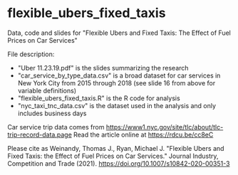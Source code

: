# flexible_ubers_fixed_taxis
Data, code and slides for "Flexible Ubers and Fixed Taxis: The Effect of Fuel Prices on Car Services"

File description:
* "Uber 11.23.19.pdf" is the slides summarizing the research
* "car_service_by_type_data.csv" is a broad dataset for car services in New York City from 2015 through 2018 (see slide 16 from above for variable definitions)
* "flexible_ubers_fixed_taxis.R" is the R code for analysis
* "nyc_taxi_tnc_data.csv" is the dataset used in the analysis and only includes business days

Car service trip data comes from https://www1.nyc.gov/site/tlc/about/tlc-trip-record-data.page
Read the article online at https://rdcu.be/cc8eC

Please cite as 
Weinandy, Thomas J., Ryan, Michael J. "Flexible Ubers and Fixed Taxis: the Effect of Fuel Prices on Car Services." Journal Industry, Competition and Trade (2021). https://doi.org/10.1007/s10842-020-00351-3
